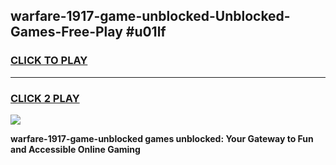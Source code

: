 
## warfare-1917-game-unblocked-Unblocked-Games-Free-Play #u01lf
<h3>
<a href="https://us.freeplayer.one?title=warfare-1917-game-unblocked&ref=9M">CLICK TO PLAY</a></h3>
<hr>

<h3>
<a href="https://us.freeplayer.one?title=warfare-1917-game-unblocked&ref=9M">CLICK 2 PLAY</a>
  
</h3>

<a href="https://us.freeplayer.one?title=warfare-1917-game-unblocked&ref=9M"><img src="https://clearcache.store/games.png"></a>


**warfare-1917-game-unblocked games unblocked: Your Gateway to Fun and Accessible Online Gaming**

